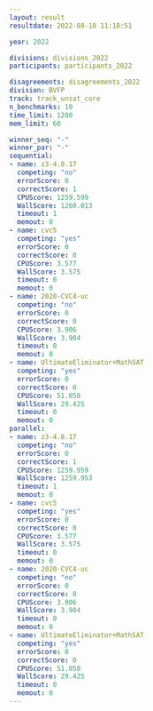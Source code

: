 ```yaml
---
layout: result
resultdate: 2022-08-10 11:18:51

year: 2022

divisions: divisions_2022
participants: participants_2022

disagreements: disagreements_2022
division: BVFP
track: track_unsat_core
n_benchmarks: 10
time_limit: 1200
mem_limit: 60

winner_seq: "-"
winner_par: "-"
sequential:
- name: z3-4.8.17
  competing: "no"
  errorScore: 0
  correctScore: 1
  CPUScore: 1259.599
  WallScore: 1260.013
  timeout: 1
  memout: 0
- name: cvc5
  competing: "yes"
  errorScore: 0
  correctScore: 0
  CPUScore: 3.577
  WallScore: 3.575
  timeout: 0
  memout: 0
- name: 2020-CVC4-uc
  competing: "no"
  errorScore: 0
  correctScore: 0
  CPUScore: 3.906
  WallScore: 3.904
  timeout: 0
  memout: 0
- name: UltimateEliminator+MathSAT
  competing: "yes"
  errorScore: 0
  correctScore: 0
  CPUScore: 51.058
  WallScore: 29.425
  timeout: 0
  memout: 0
parallel:
- name: z3-4.8.17
  competing: "no"
  errorScore: 0
  correctScore: 1
  CPUScore: 1259.959
  WallScore: 1259.953
  timeout: 1
  memout: 0
- name: cvc5
  competing: "yes"
  errorScore: 0
  correctScore: 0
  CPUScore: 3.577
  WallScore: 3.575
  timeout: 0
  memout: 0
- name: 2020-CVC4-uc
  competing: "no"
  errorScore: 0
  correctScore: 0
  CPUScore: 3.906
  WallScore: 3.904
  timeout: 0
  memout: 0
- name: UltimateEliminator+MathSAT
  competing: "yes"
  errorScore: 0
  correctScore: 0
  CPUScore: 51.058
  WallScore: 29.425
  timeout: 0
  memout: 0
---
```


